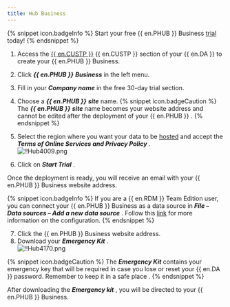 ```yaml
---
title: Hub Business
---
```

{% snippet icon.badgeInfo %} 
Start your free {{ en.PHUB }} Business    [trial](https://password.devolutions.net/business/sign-up) today! 
{% endsnippet %}
 
1. Access the [{{ en.CUSTP }}](https://portal.devolutions.com/password-hub) {{ en.CUSTP }} section of your {{ en.DA }} to create your {{ en.PHUB }} Business. 
1. Click ***{{ en.PHUB }}*** ***Business*** in the left menu. 
1. Fill in your ***Company name*** in the free 30-day trial section. 
1. Choose a ***{{ en.PHUB }}*** ***site*** name. 
{% snippet icon.badgeCaution %} 
The ***{{ en.PHUB }}*** ***site*** name becomes your website address and cannot be edited after the deployment of your {{ en.PHUB }} . 
{% endsnippet %}
 
5. Select the region where you want your data to be [hosted](/kb/password-hub/knowledge-base/hosting-region-password-hub/) and accept the ***Terms of Online Services and Privacy Policy*** .  
![!!Hub4009.png](/img/en/hub/Hub4009.png) 
1. Click on ***Start Trial*** .  

Once the deployment is ready, you will receive an email with your {{ en.PHUB }} Business website address.  

{% snippet icon.badgeInfo %} 
If you are a {{ en.RDM }} Team Edition user, you can connect your {{ en.PHUB }} Business as a data source in ***File – Data sources – Add a new data source*** . Follow this [link](/kb/remote-desktop-manager/how-to-articles/integrate-hub-business-rdm/) for more information on the configuration. 
{% endsnippet %}
 
7. Click the {{ en.PHUB }} Business website address. 
1. Download your ***Emergency Kit*** .  
![!!Hub4170.png](/img/en/hub/Hub4170.png) 

{% snippet icon.badgeCaution %} 
The ***Emergency Kit*** contains your emergency key that will be required in case you lose or reset your {{ en.DA }} password. Remember to keep it in a safe place . 
{% endsnippet %}
 
After downloading the ***Emergency kit*** , you will be directed to your {{ en.PHUB }} Business. 


